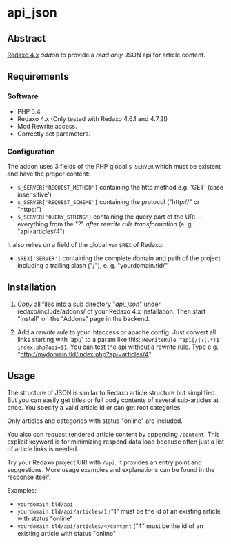 # api_json

## Abstract 

[Redaxo 4.x](https://redaxo.org) *addon* to provide a _read only_ JSON api for article content.

## Requirements

### Software 

* PHP 5.4
* Redaxo 4.x (Only tested with Redaxo 4.6.1 and 4.7.2!)
* Mod Rewrite access.
* Correctly set parameters.

### Configuration

The addon uses 3 fields of the PHP global `$_SERVER` which must be existent and have the proper content:

* `$_SERVER['REQUEST_METHOD']` containing the http method e.g. 'GET' (case insensitive')
* `$_SERVER['REQUEST_SCHEME']` containing the protocol ("http://" or "https:")
* `$_SERVER['QUERY_STRING']` containing the query part of the URI -- everything from the "?" _after rewrite rule transformation_ (e. g. "api=articles/4")

It also relies on a field of the global var `$REX` of Redaxo:

* `$REX['SERVER']` containing the complete domain and path of the project including a trailing slash ("/"), e. g. "yourdomain.tld/"

## Installation

1. *Copy* all files into  a sub directory "*api_json*" under redaxo/include/addons/ of your Redaxo 4.x installation. Then start "Install" on the "Addons" page in the backend.

2. Add a *rewrite rule* to your .htaccess or apache config. Just convert all links starting with 'api/' to a param like this: `RewriteRule ^api[/]?(.*)$ index.php?api=$1`. You can test the api without a rewrite rule. Type e.g. "http://mydomain.tld/index.php?api=articles/4".

## Usage

The structure of JSON is similar to Redaxo article structure but simplified.
But you can easily get titles or full body contents of several sub-articles at once. You specify a valid article id or can get root categories.

Only articles and categories with status "online" are included.

You also can request rendered article content by appending `/content`. This explicit keyword is for  minimizing respond data load because often just a list of article links is needed.

Try your Redaxo project URI with `/api`. It provides an entry point and suggestions. More usage examples and explanations can be found in the response itself.

Examples:

* `yourdomain.tld/api`
* `yourdomain.tld/api/articles/1` ("1" must be the id of an existing article with status "online"
* `yourdomain.tld/api/articles/4/content` ("4" must be the id of an existing article with status "online"

